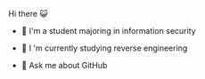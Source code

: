 Hi there 😺

* 🍉 I'm a student majoring in information security

* 🍊 I 'm currently studying reverse engineering

* 🍋 Ask me about GitHub

